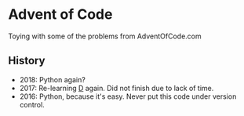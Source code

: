 # Advent of Code
Toying with some of the problems from AdventOfCode.com

## History
- 2018: Python again? 
- 2017: Re-learning [D](https://www.dlang.org) again. 
  Did not finish due to lack of time.
- 2016: Python, because it's easy. Never put this code
  under version control.
